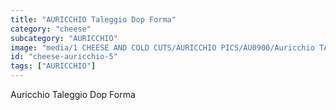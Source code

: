 ```yaml
---
title: "AURICCHIO Taleggio Dop Forma"
category: "cheese"
subcategory: "AURICCHIO"
image: "media/1 CHEESE AND COLD CUTS/AURICCHIO PICS/AU0900/Auricchio TALEGGIO DOP Forma.jpg"
id: "cheese-auricchio-5"
tags: ["AURICCHIO"]
---
```


Auricchio Taleggio Dop Forma
